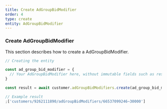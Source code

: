 ```yaml
---
title: Create AdGroupBidModifier
order: 4
type: create
entity: AdGroupBidModifier
---
```


### Create AdGroupBidModifier

This section describes how to create a AdGroupBidModifier.

```javascript
// Creating the entity

const ad_group_bid_modifier = {
  // Your AdGroupBidModifier here, without immutable fields such as resource_name
}

const result = await customer.adGroupBidModifiers.create(ad_group_bid_modifier)
```

```javascript
// Example result
;['customers/9262111890/adGroupBidModifiers/66537099246~30000']
```
